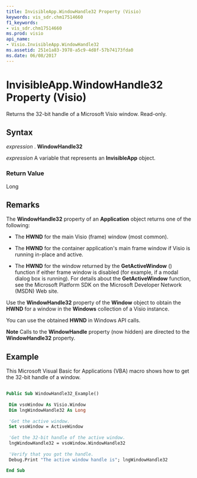 ```yaml
---
title: InvisibleApp.WindowHandle32 Property (Visio)
keywords: vis_sdr.chm17514660
f1_keywords:
- vis_sdr.chm17514660
ms.prod: visio
api_name:
- Visio.InvisibleApp.WindowHandle32
ms.assetid: 251e1a83-3978-a5c9-4d8f-57b74173fda0
ms.date: 06/08/2017
---
```



# InvisibleApp.WindowHandle32 Property (Visio)

Returns the 32-bit handle of a Microsoft Visio window. Read-only.


## Syntax

 _expression_ . **WindowHandle32**

 _expression_ A variable that represents an **InvisibleApp** object.


### Return Value

Long


## Remarks

The **WindowHandle32** property of an **Application** object returns one of the following:




- The **HWND** for the main Visio (frame) window (most common).
    
- The **HWND** for the container application's main frame window if Visio is running in-place and active.
    
- The **HWND** for the window returned by the **GetActiveWindow** () function if either frame window is disabled (for example, if a modal dialog box is running). For details about the **GetActiveWindow** function, see the Microsoft Platform SDK on the Microsoft Developer Network (MSDN) Web site.
    


Use the **WindowHandle32** property of the **Window** object to obtain the **HWND** for a window in the **Windows** collection of a Visio instance.

You can use the obtained **HWND** in Windows API calls.


 **Note**  Calls to the **WindowHandle** property (now hidden) are directed to the **WindowHandle32** property.


## Example

This Microsoft Visual Basic for Applications (VBA) macro shows how to get the 32-bit handle of a window.


```vb
 
Public Sub WindowHandle32_Example() 
 
 Dim vsoWindow As Visio.Window 
 Dim lngWindowHandle32 As Long 
 
 'Get the active window. 
 Set vsoWindow = ActiveWindow 
 
 'Get the 32-bit handle of the active window. 
 lngWindowHandle32 = vsoWindow.WindowHandle32 
 
 'Verify that you got the handle. 
 Debug.Print "The active window handle is"; lngWindowHandle32 
 
End Sub
```


